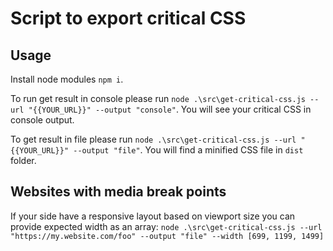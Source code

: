 # Script to export critical CSS

## Usage

Install node modules `npm i`.

To run get result in console please run `node .\src\get-critical-css.js --url "{{YOUR_URL}}" --output "console"`. You will see your critical CSS in console output.

To get result in file please run `node .\src\get-critical-css.js --url "{{YOUR_URL}}" --output "file"`. You will find a minified CSS file in `dist` folder.

## Websites with media break points

If your side have a responsive layout based on viewport size you can provide expected width as an array:
`node .\src\get-critical-css.js --url "https://my.website.com/foo" --output "file" --width [699, 1199, 1499]`

